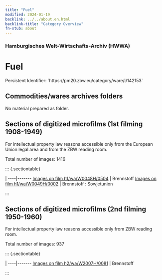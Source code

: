 ```yaml
---
title: "Fuel"
modified: 2024-01-19
backlink: ../../about.en.html
backlink-title: "Category Overview"
fn-stub: about
---
```


### Hamburgisches Welt-Wirtschafts-Archiv (HWWA)

# Fuel

<div class="hint">Persistent Identifier: `https://pm20.zbw.eu/category/ware/i/142153`</div>







## Commodities/wares archives folders





No material prepared as folder.



<a id="filmsections" />

## Sections of digitized microfilms (1st filming 1908-1949)

<p>For intellectual property law reasons accessible only from the European Union legal area and from the ZBW reading room.</p>



<p>Total number of images: 1416</p>




::: {.sectiontable}

 | 
----|-------
<a class="btn" href="https://pm20.zbw.eu/film/h1/wa/W0048H/0504" rel="nofollow">Images on film h1/wa/W0048H/0504</a> | Brennstoff
<a class="btn" href="https://pm20.zbw.eu/film/h1/wa/W0049H/0002" rel="nofollow">Images on film h1/wa/W0049H/0002</a> | Brennstoff : Sowjetunion


:::




## Sections of digitized microfilms (2nd filming 1950-1960)

<p>For intellectual property law reasons accessible only from ZBW reading room.</p>



<p>Total number of images: 937</p>




::: {.sectiontable}

 | 
----|-------
<a class="btn" href="https://pm20.zbw.eu/film/h2/wa/W2007H/0081" rel="nofollow">Images on film h2/wa/W2007H/0081</a> | Brennstoff


:::
















